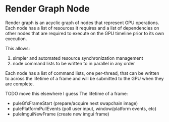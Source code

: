 # Render Graph Node

Render graph is an acyclic graph of nodes that represent GPU operations. Each
node has a list of resources it requires and a list of dependencies on other
nodes that are required to execute on the GPU timeline prior to its own
execution.

This allows:
  1) simpler and automated resource synchronization management
  2) node command lists to be written to in parallel in any order


Each node has a list of command lists, one per-thread, that can be written to
across the lifetime of a frame and will be submitted to the GPU when they are
complete.

TODO move this elsewhere I guess
The lifetime of a frame:

  - puleGfxFrameStart (prepare/acquire next swapchain image)
  - pulePlatformPullEvents (poll user input, window/platform events, etc)
  - puleImguiNewFrame (create new imgui frame)


